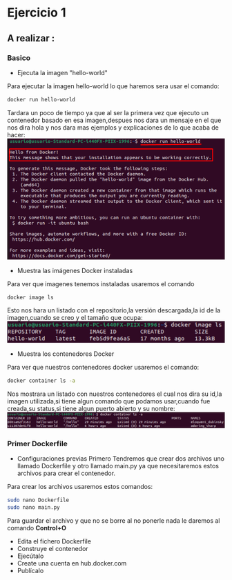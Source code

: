 # Ejercicio 1
## A realizar :
### Basico
- Ejecuta la imagen "hello-world" 

Para ejecutar la imagen hello-world lo que haremos sera usar el comando:
```bash
docker run hello-world
```
Tardara un poco de tiempo ya que al ser la primera vez que ejecuto un contenedor basado en esa imagen,despues nos dara un mensaje en el que nos dira hola y nos dara mas ejemplos y explicaciones de lo que acaba de hacer:  
![Docker prueba hello world](https://github.com/AlvaroAMGX/Practica_Docker/blob/main/Imagenes/docker1.png)
- Muestra las imágenes Docker instaladas  

Para ver que imagenes tenemos instaladas usaremos el comando
```bash
docker image ls
```
Esto nos hara un listado con el repositorio,la versión descargada,la id de la imagen,cuando se creo y el tamaño que ocupa:  
![Docker prueba image ls](https://github.com/AlvaroAMGX/Practica_Docker/blob/main/Imagenes/docker2.png)


- Muestra los contenedores Docker

Para ver que nuestros contenedores docker usaremos el comando:
```bash
docker container ls -a
```
Nos mostrara un listado con nuestros contenedores el cual nos dira su id,la imagen utilizada,si tiene algun comando que podamos usar,cuando fue creada,su status,si tiene algun puerto abierto y su nombre:
![Docker container ls -a](https://github.com/AlvaroAMGX/Practica_Docker/blob/main/Imagenes/docker3.png)
### Primer Dockerfile
- Configuraciones previas
Primero Tendremos que crear dos archivos uno llamado Dockerfile y otro llamado main.py ya que necesitaremos estos archivos para crear el contenedor.  

Para crear los archivos usaremos estos comandos:
```bash 
sudo nano Dockerfile
sudo nano main.py
```
Para guardar el archivo y que no se borre al no ponerle nada le daremos al comando **Control+O**
- Edita el fichero Dockerfile
- Construye el contenedor
- Ejecútalo
- Create una cuenta en hub.docker.com
- Publícalo
